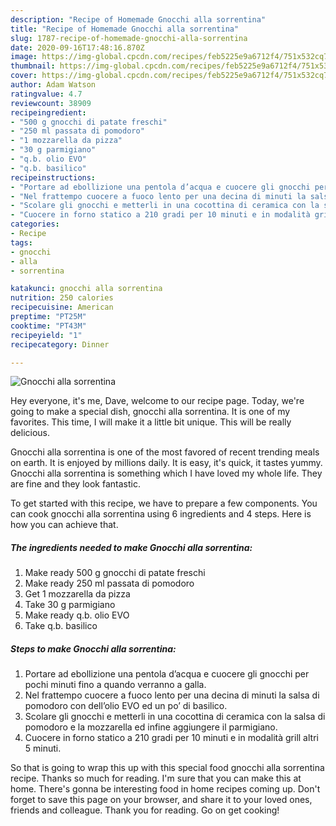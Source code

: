 ```yaml
---
description: "Recipe of Homemade Gnocchi alla sorrentina"
title: "Recipe of Homemade Gnocchi alla sorrentina"
slug: 1787-recipe-of-homemade-gnocchi-alla-sorrentina
date: 2020-09-16T17:48:16.870Z
image: https://img-global.cpcdn.com/recipes/feb5225e9a6712f4/751x532cq70/gnocchi-alla-sorrentina-recipe-main-photo.jpg
thumbnail: https://img-global.cpcdn.com/recipes/feb5225e9a6712f4/751x532cq70/gnocchi-alla-sorrentina-recipe-main-photo.jpg
cover: https://img-global.cpcdn.com/recipes/feb5225e9a6712f4/751x532cq70/gnocchi-alla-sorrentina-recipe-main-photo.jpg
author: Adam Watson
ratingvalue: 4.7
reviewcount: 38909
recipeingredient:
- "500 g gnocchi di patate freschi"
- "250 ml passata di pomodoro"
- "1 mozzarella da pizza"
- "30 g parmigiano"
- "q.b. olio EVO"
- "q.b. basilico"
recipeinstructions:
- "Portare ad ebollizione una pentola d’acqua e cuocere gli gnocchi per pochi minuti fino a quando verranno a galla."
- "Nel frattempo cuocere a fuoco lento per una decina di minuti la salsa di pomodoro con dell’olio EVO ed un po’ di basilico."
- "Scolare gli gnocchi e metterli in una cocottina di ceramica con la salsa di pomodoro e la mozzarella ed infine aggiungere il parmigiano."
- "Cuocere in forno statico a 210 gradi per 10 minuti e in modalità grill altri 5 minuti."
categories:
- Recipe
tags:
- gnocchi
- alla
- sorrentina

katakunci: gnocchi alla sorrentina 
nutrition: 250 calories
recipecuisine: American
preptime: "PT25M"
cooktime: "PT43M"
recipeyield: "1"
recipecategory: Dinner

---
```



![Gnocchi alla sorrentina](https://img-global.cpcdn.com/recipes/feb5225e9a6712f4/751x532cq70/gnocchi-alla-sorrentina-recipe-main-photo.jpg)

Hey everyone, it's me, Dave, welcome to our recipe page. Today, we're going to make a special dish, gnocchi alla sorrentina. It is one of my favorites. This time, I will make it a little bit unique. This will be really delicious.



Gnocchi alla sorrentina is one of the most favored of recent trending meals on earth. It is enjoyed by millions daily. It is easy, it's quick, it tastes yummy. Gnocchi alla sorrentina is something which I have loved my whole life. They are fine and they look fantastic.


To get started with this recipe, we have to prepare a few components. You can cook gnocchi alla sorrentina using 6 ingredients and 4 steps. Here is how you can achieve that.

<!--inarticleads1-->

##### The ingredients needed to make Gnocchi alla sorrentina:

1. Make ready 500 g gnocchi di patate freschi
1. Make ready 250 ml passata di pomodoro
1. Get 1 mozzarella da pizza
1. Take 30 g parmigiano
1. Make ready q.b. olio EVO
1. Take q.b. basilico




<!--inarticleads2-->

##### Steps to make Gnocchi alla sorrentina:

1. Portare ad ebollizione una pentola d’acqua e cuocere gli gnocchi per pochi minuti fino a quando verranno a galla.
1. Nel frattempo cuocere a fuoco lento per una decina di minuti la salsa di pomodoro con dell’olio EVO ed un po’ di basilico.
1. Scolare gli gnocchi e metterli in una cocottina di ceramica con la salsa di pomodoro e la mozzarella ed infine aggiungere il parmigiano.
1. Cuocere in forno statico a 210 gradi per 10 minuti e in modalità grill altri 5 minuti.




So that is going to wrap this up with this special food gnocchi alla sorrentina recipe. Thanks so much for reading. I'm sure that you can make this at home. There's gonna be interesting food in home recipes coming up. Don't forget to save this page on your browser, and share it to your loved ones, friends and colleague. Thank you for reading. Go on get cooking!
